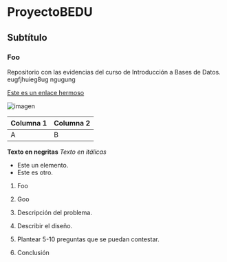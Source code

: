 # ProyectoBEDU
## Subtítulo
### Foo

Repositorio con las evidencias del curso de Introducción a Bases de Datos. eugfjhuieg8ug ngugung

[Este es un enlace hermoso](google.com)

![imagen](https://webimages.mongodb.com/_com_assets/cms/kuyjf3vea2hg34taa-horizontal_default_slate_blue.svg?auto=format%252Ccompress)

| Columna 1 | Columna 2 |
| --------- | --------- |
| A         | B         |

**Texto en negritas**
*Texto en itálicas*

- Este un elemento.
- Este es otro.

1. Foo
2. Goo

1. Descripción del problema.
2. Describir el diseño.
3. Plantear 5-10 preguntas que se puedan contestar.
4. Conclusión
